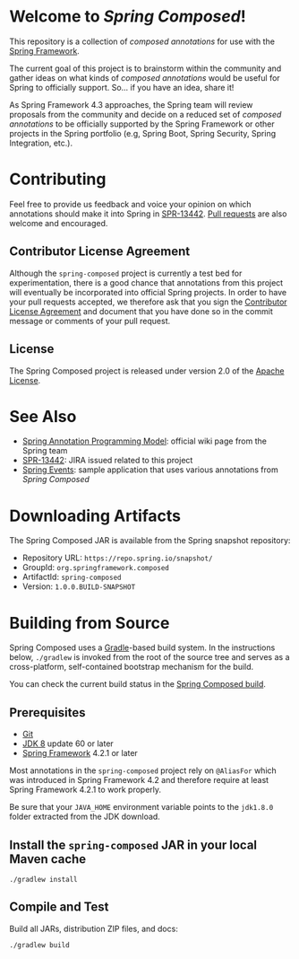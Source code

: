 # Welcome to _Spring Composed_!

This repository is a collection of _composed annotations_ for use with the
[Spring Framework][].

The current goal of this project is to brainstorm within the community and
gather ideas on what kinds of _composed annotations_ would be useful for
Spring to officially support. So... if you have an idea, share it!

As Spring Framework 4.3 approaches, the Spring team will review proposals
from the community and decide on a reduced set of _composed annotations_
to be officially supported by the Spring Framework or other projects in the
Spring portfolio (e.g, Spring Boot, Spring Security, Spring Integration,
etc.).

# Contributing

Feel free to provide us feedback and voice your opinion on which annotations
should make it into Spring in [SPR-13442][]. [Pull requests][] are also
welcome and encouraged.

## Contributor License Agreement

Although the `spring-composed` project is currently a test bed for experimentation,
there is a good chance that annotations from this project will eventually be
incorporated into official Spring projects. In order to have your pull requests
accepted, we therefore ask that you sign the [Contributor License Agreement][] and
document that you have done so in the commit message or comments of your pull request.

## License
The Spring Composed project is released under version 2.0 of the [Apache License][].

# See Also

- [Spring Annotation Programming Model][]: official wiki page from the Spring team
- [SPR-13442][]: JIRA issued related to this project
- [Spring Events][]: sample application that uses various annotations from _Spring Composed_

# Downloading Artifacts

The Spring Composed JAR is available from the Spring snapshot repository:

 - Repository URL: `https://repo.spring.io/snapshot/`
 - GroupId: `org.springframework.composed`
 - ArtifactId: `spring-composed`
 - Version: `1.0.0.BUILD-SNAPSHOT`

# Building from Source

Spring Composed uses a [Gradle][]-based build system. In the instructions
below, `./gradlew` is invoked from the root of the source tree and serves as
a cross-platform, self-contained bootstrap mechanism for the build.

You can check the current build status in the [Spring Composed build][].

## Prerequisites

- [Git][]
- [JDK 8][JDK8] update 60 or later
- [Spring Framework][] 4.2.1 or later

Most annotations in the `spring-composed` project rely on `@AliasFor` which
was introduced in Spring Framework 4.2 and therefore require at least Spring
Framework 4.2.1 to work properly. 

Be sure that your `JAVA_HOME` environment variable points to the `jdk1.8.0` folder
extracted from the JDK download.

## Install the `spring-composed` JAR in your local Maven cache

`./gradlew install`

## Compile and Test

Build all JARs, distribution ZIP files, and docs:

`./gradlew build`


[Apache License]: http://www.apache.org/licenses/LICENSE-2.0
[Gradle]: http://gradle.org
[Git]: http://help.github.com/set-up-git-redirect
[JDK8]: http://www.oracle.com/technetwork/java/javase/downloads
[Spring Framework]: http://projects.spring.io/spring-framework/
[Spring Annotation Programming Model]: https://github.com/spring-projects/spring-framework/wiki/Spring-Annotation-Programming-Model
[Spring Composed build]: https://build.spring.io/browse/SC-PUB
[SPR-13442]: https://jira.spring.io/browse/SPR-13442
[Spring Events]: https://github.com/sbrannen/spring-events
[Pull requests]: http://help.github.com/send-pull-requests
[Contributor License Agreement]: https://github.com/spring-projects/spring-framework/blob/master/CONTRIBUTING.md#sign-the-contributor-license-agreement
